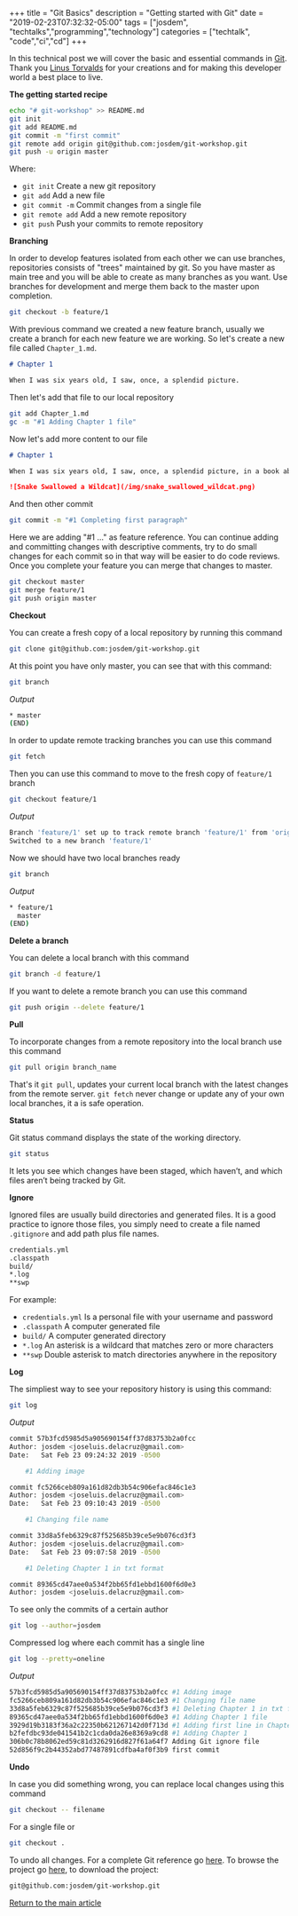 +++
title =  "Git Basics"
description = "Getting started with Git"
date = "2019-02-23T07:32:32-05:00"
tags = ["josdem", "techtalks","programming","technology"]
categories = ["techtalk", "code","ci","cd"]
+++

In this technical post we will cover the basic and essential commands in [Git](https://en.wikipedia.org/wiki/Git). Thank you [Linus Torvalds](https://en.wikipedia.org/wiki/Linus_Torvalds) for your creations and for making this developer world a best place to live.

**The getting started recipe**

```bash
echo "# git-workshop" >> README.md
git init
git add README.md
git commit -m "first commit"
git remote add origin git@github.com:josdem/git-workshop.git
git push -u origin master
```

Where:

* `git init` Create a new git repository
* `git add` Add a new file
* `git commit -m` Commit changes from a single file
* `git remote add` Add a new remote repository
* `git push` Push your commits to remote repository

**Branching**

In order to develop features isolated from each other we can use branches, repositories consists of "trees" maintained by git. So you have master as main tree and you will be able to create as many branches as you want. Use branches for development and merge them back to the master upon completion.


```bash
git checkout -b feature/1
```

With previous command we created a new feature branch, usually we create a branch for each new feature we are working. So let's create a new file called `Chapter_1.md`.

```markdown
# Chapter 1

When I was six years old, I saw, once, a splendid picture.
```

Then let's add that file to our local repository

```bash
git add Chapter_1.md
gc -m "#1 Adding Chapter 1 file"
```

Now let's add more content to our file

```markdown
# Chapter 1

When I was six years old, I saw, once, a splendid picture, in a book about the virgin forest called *Stories of Life*. It represented a boa snake that swallowed a wildcat. This is the copy of the drawing.

![Snake Swallowed a Wildcat](/img/snake_swallowed_wildcat.png)
```

And then other commit

```bash
git commit -m "#1 Completing first paragraph"
```

Here we are adding "#1 ..." as feature reference. You can continue adding and committing changes with descriptive comments, try to do small changes for each commit so in that way will be easier to do code reviews. Once you complete your feature you can merge that changes to master.

```bash
git checkout master
git merge feature/1
git push origin master
```




**Checkout**

You can create a fresh copy of a local repository by running this command

```bash
git clone git@github.com:josdem/git-workshop.git
```

At this point you have only master, you can see that with this command:

```bash
git branch
```

*Output*

```bash
* master
(END)
```

In order to update remote tracking branches you can use this command

```bash
git fetch
```

Then you can use this command to move to the fresh copy of `feature/1` branch

```bash
git checkout feature/1
```

*Output*

```bash
Branch 'feature/1' set up to track remote branch 'feature/1' from 'origin'.
Switched to a new branch 'feature/1'
```

Now we should have two local branches ready

```bash
git branch
```

*Output*

```bash
* feature/1
  master
(END)
```

**Delete a branch**

You can delete a local branch with this command

```bash
git branch -d feature/1
```

If you want to delete a remote branch you can use this command

```bash
git push origin --delete feature/1
```

**Pull**

To incorporate changes from a remote repository into the local branch use this command

```bash
git pull origin branch_name
```

That's it `git pull`, updates your current local branch with the latest changes from the remote server. `git fetch` never change or update any of your own local branches, it a is safe operation.

**Status**

Git status command displays the state of the working directory.

```bash
git status
```

It lets you see which changes have been staged, which haven’t, and which files aren’t being tracked by Git.

**Ignore**

Ignored files are usually build directories and generated files. It is a good practice to ignore those files, you simply need to create a file named `.gitignore` and add path plus file names.

```txt
credentials.yml
.classpath
build/
*.log
**swp
```

For example:

* `credentials.yml` Is a personal file with your username and password
* `.classpath` A computer generated file
* `build/` A computer generated directory
* `*.log` An asterisk is a wildcard that matches zero or more characters
* `**swp` Double asterisk to match directories anywhere in the repository

**Log**

The simpliest way to see your repository history is using this command:

```bash
git log
```

*Output*

```bash
commit 57b3fcd5985d5a905690154ff37d83753b2a0fcc
Author: josdem <joseluis.delacruz@gmail.com>
Date:   Sat Feb 23 09:24:32 2019 -0500

    #1 Adding image

commit fc5266ceb809a161d82db3b54c906efac846c1e3
Author: josdem <joseluis.delacruz@gmail.com>
Date:   Sat Feb 23 09:10:43 2019 -0500

    #1 Changing file name

commit 33d8a5feb6329c87f525685b39ce5e9b076cd3f3
Author: josdem <joseluis.delacruz@gmail.com>
Date:   Sat Feb 23 09:07:58 2019 -0500

    #1 Deleting Chapter 1 in txt format

commit 89365cd47aee0a534f2bb65fd1ebbd1600f6d0e3
Author: josdem <joseluis.delacruz@gmail.com>
```

To see only the commits of a certain author

```bash
git log --author=josdem
```

Compressed log where each commit has a single line

```bash
git log --pretty=oneline
```

*Output*

```bash
57b3fcd5985d5a905690154ff37d83753b2a0fcc #1 Adding image
fc5266ceb809a161d82db3b54c906efac846c1e3 #1 Changing file name
33d8a5feb6329c87f525685b39ce5e9b076cd3f3 #1 Deleting Chapter 1 in txt format
89365cd47aee0a534f2bb65fd1ebbd1600f6d0e3 #1 Adding Chapter 1 file
3929d19b3183f36a2c22350b621267142d0f713d #1 Adding first line in Chapter 1
b2fefdbc93de041541b2c1cda0da26e8369a9cd8 #1 Adding Chapter 1
306b0c78b8062ed59c81d3262916d827f61a64f7 Adding Git ignore file
52d856f9c2b44352abd77487891cdfba4af0f3b9 first commit
```

**Undo**

In case you did something wrong, you can replace local changes using this command

```bash
git checkout -- filename
```

For a single file or

```bash
git checkout .
```

To undo all changes. For a complete Git reference go [here](https://git-scm.com/docs). To browse the project go [here](https://github.com/josdem/git-workshop), to download the project:

```bash
git@github.com:josdem/git-workshop.git
```

[Return to the main article](/techtalk/continuous_integration_delivery)

